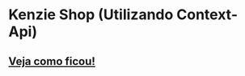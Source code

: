 # Kenzie Shop (Utilizando Context-Api)

## [Veja como ficou!](https://react-entrega-s3-kenzishop-com-context-api-jeff-lf.vercel.app/)

